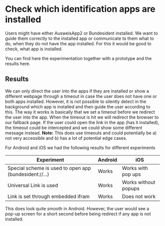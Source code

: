# Check which identification apps are installed
Users might have either AusweisApp2 or Bundesident installed. We want to guide them correctly to the installed app or communicate to them what to do, when they do not have the app installed. For this it would be good to check, what app is installed.

You can find here the experimentation together with a prototype and the results here.

## Results
We can only direct the user into the apps if they are installed or show a different webpage through a timeout in case the user does not have one or both apps installed. However, it is not possible to silently detect in the background which app is installed and then guide the user according to this.
The way it works is basically that we set a timeout before we redirect the user into the app. When the timeout is hit we will redirect the browser to our fallback page. If the user could open the link in the app (has it installed), the timeout could be intercepted and we could show some different message instead. 
**Note:** This does use timeouts and could potentially be a) not very accessible and b) has a lot of potential edge cases.

For Android and iOS we had the following results for different experiments


Experiment | Android | iOS
---|---|---
Special scheme is used to open app (bundesident://...) | Works | Works with pop ups
Universal Link is used | Works | Works without popups
Link is set through embedded ifram | Works | Does not work


This does look quite smooth in Android. However, the user would see a pop-up screen for a short second before being redirect if any app is not installed.
